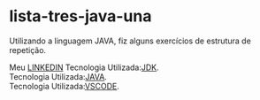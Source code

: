 # lista-tres-java-una
Utilizando a linguagem JAVA, fiz alguns exercícios de estrutura de repetição.

Meu [LINKEDIN](https://www.linkedin.com/in/kevin-ferreira-undefined-5276b9272/)
Tecnologia Utilizada:[JDK](https://www.oracle.com/br/java/technologies/downloads/).    
Tecnologia Utilizada:[JAVA](https://code.visualstudio.com/).    
Tecnologia Utilizada:[VSCODE](https://www.java.com/pt-BR/).    
